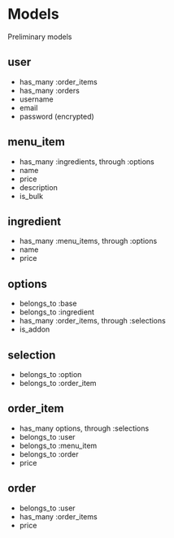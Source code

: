 # Models

Preliminary models

## user

* has_many :order_items
* has_many :orders
* username
* email
* password (encrypted)

## menu_item

* has_many :ingredients, through :options
* name
* price
* description
* is_bulk

## ingredient

* has_many :menu_items, through :options
* name
* price

## options

* belongs_to :base
* belongs_to :ingredient
* has_many :order_items, through :selections
* is_addon

## selection

* belongs_to :option
* belongs_to :order_item

## order_item

* has_many options, through :selections
* belongs_to :user
* belongs_to :menu_item
* belongs_to :order
* price

## order

* belongs_to :user
* has_many :order_items
* price
